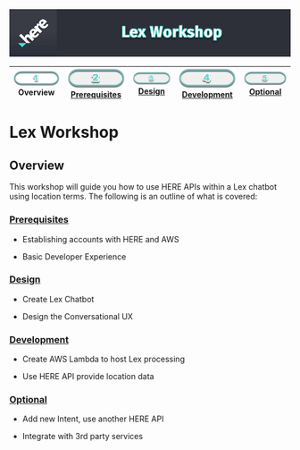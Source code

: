 <img src="./workshop_header.jpg" width="890" />

| ![Overview](../../images/01.png)<br>Overview | [![Prerequisites](../../images/02_off.png)<br>Prerequisites](./02.md) | [![Design](../../images/03_off.png)<br>Design](./03.md) | [![Development](../../images/04_off.png)<br>Development](./04.md) | [![Optional](../../images/05_off.png)<br>Optional](./05.md)
| :---: | :---: | :---: | :---: | :---: |

# Lex Workshop

## Overview

This workshop will guide you how to use HERE APIs within a Lex chatbot using location terms. The following is an outline of what is covered:

### [Prerequisites](./02.md)

* Establishing accounts with HERE and AWS 

* Basic Developer Experience

### [Design](./03.md)

* Create Lex Chatbot

* Design the Conversational UX

### [Development](./04.md)

* Create AWS Lambda to host Lex processing

* Use HERE API provide location data

### [Optional](./05.md)

* Add new Intent, use another HERE API

* Integrate with 3rd party services
